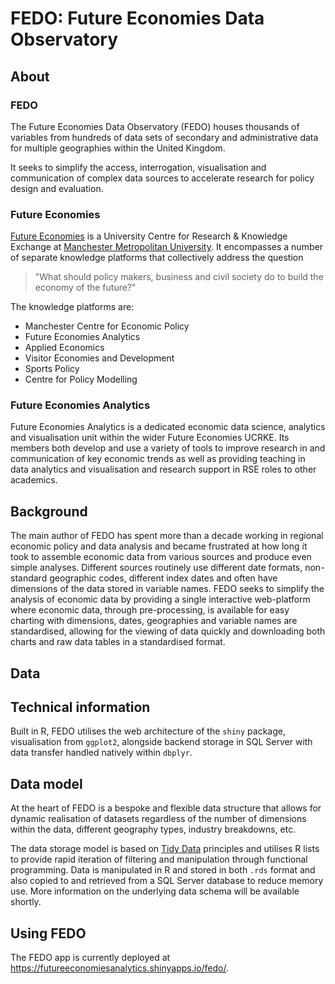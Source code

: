 <!-- badges: start -->

<!-- badges: end -->

# FEDO: Future Economies Data Observatory

## About

### FEDO
The Future Economies Data Observatory (FEDO) houses thousands of variables from hundreds of data sets of secondary and administrative data for multiple geographies within the United Kingdom.

It seeks to simplify the access, interrogation, visualisation and communication of complex data sources to accelerate research for policy design and evaluation. 

### Future Economies
[Future Economies](https://www.mmu.ac.uk/future-economies/) is a University Centre for Research & Knowledge Exchange at [Manchester Metropolitan University](http://mmu.ac.uk). It encompasses a number of separate knowledge platforms that collectively address the question

> "What should policy makers, business and civil society do to build the economy of the future?"

The knowledge platforms are:

* Manchester Centre for Economic Policy
* Future Economies Analytics
* Applied Economics
* Visitor Economies and Development
* Sports Policy
* Centre for Policy Modelling

### Future Economies Analytics
Future Economies Analytics is a dedicated economic data science, analytics and visualisation unit within the wider Future Economies UCRKE. Its members both develop and use a variety of tools to improve research in and communication of key economic trends as well as providing teaching in data analytics and visualisation and research support in RSE roles to other academics.

## Background
The main author of FEDO has spent more than a decade working in regional economic policy and data analysis and became frustrated at how long it took to assemble economic data from various sources and produce even simple analyses. Different sources routinely use different date formats, non-standard geographic codes, different index dates and often have dimensions of the data stored in variable names. FEDO seeks to simplify the analysis of economic data by providing a single interactive web-platform where economic data, through pre-processing, is available for easy charting with dimensions, dates, geographies and variable names are standardised, allowing for the viewing of data quickly and downloading both charts and raw data tables in a standardised format.

## Data

## Technical information

Built in R, FEDO utilises the web architecture of the `shiny` package, visualisation from `ggplot2`, alongside backend storage in SQL Server with data transfer handled natively within `dbplyr`.

## Data model

At the heart of FEDO is a bespoke and flexible data structure that allows for dynamic realisation of datasets regardless of the number of dimensions within the data, different geography types, industry breakdowns, etc.

The data storage model is based on [Tidy Data](https://vita.had.co.nz/papers/tidy-data.html) principles and utilises R lists to provide rapid iteration of filtering and manipulation through functional programming. Data is manipulated in R and stored in both `.rds` format and also copied to and retrieved from a SQL Server database to reduce memory use. More information on the underlying data schema will be available shortly.

## Using FEDO

The FEDO app is currently deployed at https://futureeconomiesanalytics.shinyapps.io/fedo/.
